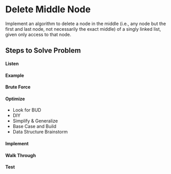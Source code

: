 # Delete Middle Node

Implement an algorithm to delete a node in the middle (i.e., any node but the first and last node, not necessarily the
exact middle) of a singly linked list, given only access to that node.

## Steps to Solve Problem
#### Listen
#### Example
#### Brute Force
#### Optimize
- Look for BUD
- DIY
- Simplify & Generalize
- Base Case and Build
- Data Structure Brainstorm

#### Implement
#### Walk Through
#### Test
